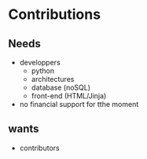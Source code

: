 # Contributions

## Needs

- developpers
  - python
  - architectures
  - database (noSQL)
  - front-end (HTML/Jinja)
- no financial support for tthe moment

## wants

- contributors
